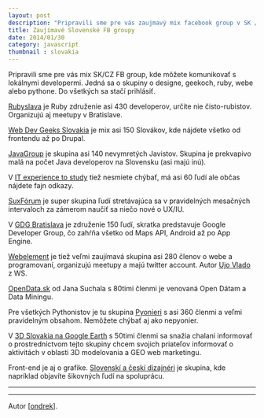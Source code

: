 ```yaml
---
layout: post
description: "Pripravili sme pre vás zaujmavý mix facebook group v SK / CZ jazyku, takže môžete komunikovať s …"
title: Zaujímavé Slovenské FB groupy
date: 2014/01/30
category: javascript
thumbnail : slovakia
---
```



Pripravili sme pre vás mix SK/CZ FB group, kde môžete komunikovať s lokálnymi developermi. Jedná
sa o skupiny o designe, geekoch, ruby, webe alebo pythone. Do všetkých sa stačí prihlásiť.

<!-- more -->

[Rubyslava](http://on.fb.me/1jWqJGA) je Ruby združenie asi 430 developerov, určite nie čisto-rubistov.
Organizujú aj meetupy v Bratislave.

[Web Dev Geeks Slovakia](http://on.fb.me/1jWqN9j) je mix asi 150 Slovákov, kde nájdete všetko
od frontendu až po Drupal.

[JavaGroup](http://on.fb.me/1jWqPyc) je skupina asi 140 nevymretých Javistov. Skupina je prekvapivo
malá na počet Java developerov na Slovensku (asi majú inú).

V [IT experience to study](http://on.fb.me/1jWqQSC) tiež nesmiete chýbať, má asi 60 ľudí ale občas
nájdete fajn odkazy.

[SuxFórum](http://on.fb.me/1jWqRG8) je super skupina ľudí stretávajúca sa v pravidelných mesačných
intervaloch za zámerom naučiť sa niečo nové o UX/IU.

V [GDG Bratislava](http://on.fb.me/1jWqTht) je združenie 150 ľudí, skratka predstavuje Google Developer
Group, čo zahŕňa všetko od Maps API, Android až po App Engine.

[Webelement](http://on.fb.me/1jWqc7A) je tiež veľmi zaujímavá skupina asi 280 členov o webe a programovaní,
organizujú meetupy a majú twitter account. Autor [Ujo Vlado](http://bit.ly/1jWrVdh) z WS.

[OpenData.sk](http://on.fb.me/1jWqknR) od Jana Suchala s 80timi členmi je venovaná Open Dátam
a Data Miningu.

Pre všetkých Pythonistov je tu skupina [Pyonieri](http://on.fb.me/1jWqr2z) s asi 360 členmi a veľmi
pravidelným obsahom. Nemôžete chýbať aj ako nepyonier.

V [3D Slovakia na Google Earth](http://on.fb.me/1jWqCLa) s 50timi členmi sa snažia chalani informovať
o prostredníctvom tejto skupiny chcem svojich priateľov informovať o aktivitách v oblasti 3D modelovania
a GEO web marketingu.

Front-end je aj o grafike. [Slovenskí a českí dizajnéri](http://on.fb.me/1fiVBmR) je skupina, kde
napríklad objavíte šikovných ľudí na spoluprácu.

---

---

Autor [[ondrek](http://twitter.com/ondrek)].